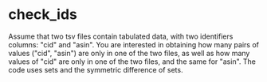 # check_ids
Assume that two tsv files contain tabulated data, with two identifiers columns: "cid" and "asin". You are interested in obtaining how many pairs of values ("cid", "asin") are only in one of the two files, as well as how many values of "cid" are only in one of the two files, and the same for "asin".
The code uses sets and the symmetric difference of sets.


